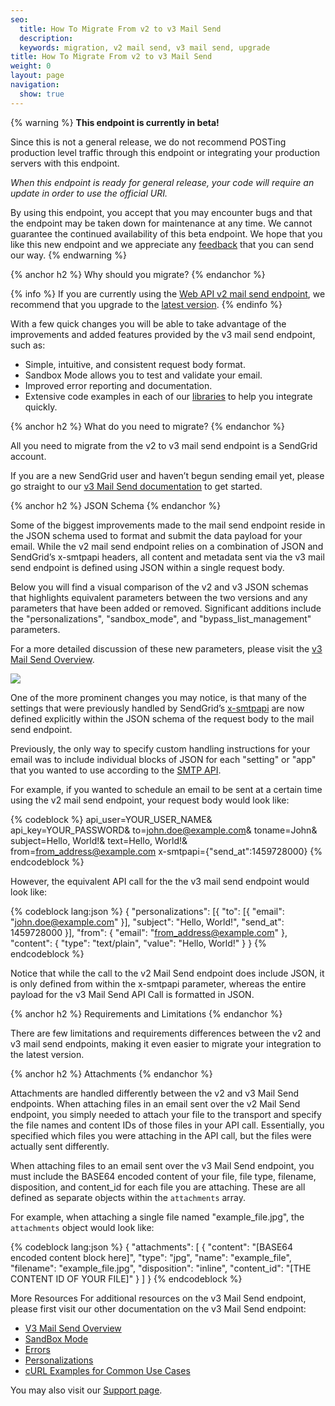 ```yaml
---
seo:
  title: How To Migrate From v2 to v3 Mail Send
  description:
  keywords: migration, v2 mail send, v3 mail send, upgrade
title: How To Migrate From v2 to v3 Mail Send
weight: 0
layout: page
navigation:
  show: true
---
```


{% warning %}
**This endpoint is currently in beta!**

Since this is not a general release, we do not recommend POSTing production level traffic through this endpoint or integrating your production servers with this endpoint.

*When this endpoint is ready for general release, your code will require an update in order to use the official URI.*

By using this endpoint, you accept that you may encounter bugs and that the endpoint may be taken down for maintenance at any time. We cannot guarantee the continued availability of this beta endpoint. We hope that you like this new endpoint and we appreciate any <a href="mailto:dx+mail-beta@sendgrid.com">feedback</a> that you can send our way.
{% endwarning %}

{% anchor h2 %}
Why should you migrate?
{% endanchor %}

{% info %}
If you are currently using the [Web API v2 mail send endpoint]({{root_url}}/API_Reference/Web_API/mail.html), we recommend that you upgrade to the [latest version]({{root_url}}/API_Reference/Web_API_v3/Mail/index.html).
{% endinfo %}

With a few quick changes you will be able to take advantage of the improvements and added features provided by the v3 mail send endpoint, such as:

* Simple, intuitive, and consistent request body format.
* Sandbox Mode allows you to test and validate your email.
* Improved error reporting and documentation.
* Extensive code examples in each of our [libraries]({{root_url}}/Integrate/libraries.html) to help you integrate quickly.

{% anchor h2 %}
What do you need to migrate?
{% endanchor %}

All you need to migrate from the v2 to v3 mail send endpoint is a SendGrid account.

If you are a new SendGrid user and haven’t begun sending email yet, please go straight to our [v3 Mail Send documentation]({{root_url}}/API_Reference/Web_API_v3/Mail/index.html) to get started.

{% anchor h2 %}
JSON Schema
{% endanchor %}

Some of the biggest improvements made to the mail send endpoint reside in the JSON schema used to format and submit the data payload for your email. While the v2 mail send endpoint relies on a combination of JSON and SendGrid’s x-smtpapi headers, all content and metadata sent via the v3 mail send endpoint is defined using JSON within a single request body.

Below you will find a visual comparison of the v2 and v3 JSON schemas that highlights equivalent parameters between the two versions and any parameters that have been added or removed. Significant additions include the "personalizations", "sandbox_mode", and "bypass_list_management" parameters.

For a more detailed discussion of these new parameters, please visit the [v3 Mail Send Overview]({{root_url}}/API_Reference/Web_API_v3/Mail/index.html).

![]({{root_url}}/images/v2_vs_v3_mail_send.png)

One of the more prominent changes you may notice, is that many of the settings that were previously handled by SendGrid’s [x-smtpapi]({{root_url}}/API_Reference/SMTP_API/index.html) are now defined explicitly within the JSON schema of the request body to the mail send endpoint.

Previously, the only way to specify custom handling instructions for your email was to include individual blocks of JSON for each "setting" or "app" that you wanted to use according to the [SMTP API]({{root_url}}/API_Reference/SMTP_API/index.html).

For example, if you wanted to schedule an email to be sent at a certain time using the v2 mail send endpoint, your request body would look like:

{% codeblock %}
api_user=YOUR_USER_NAME&
api_key=YOUR_PASSWORD&
to=john.doe@example.com&
toname=John&
subject=Hello, World!&
text=Hello, World!&
from=from_address@example.com
x-smtpapi={"send_at":1459728000}
{% endcodeblock %}

However, the equivalent API call for the the v3 mail send endpoint would look like:

{% codeblock lang:json %}
{
	"personalizations": [{
		"to": [{
			"email": "john.doe@example.com"
		}],
		"subject": "Hello, World!",
		"send_at": 1459728000
	}],
	"from": {
		"email": "from_address@example.com"
	},
	"content": {
		"type": "text/plain",
		"value": "Hello, World!"
	}
}
{% endcodeblock %}

Notice that while the call to the v2 Mail Send endpoint does include JSON, it is only defined from within the x-smtpapi parameter, whereas the entire payload for the v3 Mail Send API Call is formatted in JSON.

{% anchor h2 %}
Requirements and Limitations
{% endanchor %}

There are few limitations and requirements differences between the v2 and v3 mail send endpoints, making it even easier to migrate your integration to the latest version.

{% anchor h2 %}
Attachments
{% endanchor %}

Attachments are handled differently between the v2 and v3 Mail Send endpoints. When attaching files in an email sent over the v2 Mail Send endpoint, you simply needed to attach your file to the transport and specify the file names and content IDs of those files in your API call. Essentially, you specified which files you were attaching in the API call, but the files were actually sent differently.

When attaching files to an email sent over the v3 Mail Send endpoint, you must include the BASE64 encoded content of your file, file type, filename, disposition, and content_id for each file you are attaching. These are all defined as separate objects within the `attachments` array.

For example, when attaching a single file named "example_file.jpg", the `attachments` object would look like:

{% codeblock lang:json %}
{
  "attachments": [
    {
    "content": "[BASE64 encoded content block here]",
    "type": "jpg",
    "name": "example_file",
    "filename": "example_file.jpg",
    "disposition": "inline",
    "content_id": "[THE CONTENT ID OF YOUR FILE]"
    }
  ]
}
{% endcodeblock %}

More Resources
For additional resources on the v3 Mail Send endpoint, please first visit our other documentation on the v3 Mail Send endpoint:

* [V3 Mail Send Overview]({{root_url}}/API_Reference/Web_API_v3/Mail/index.html)
* [SandBox Mode]({{root_url}}/Classroom/Send/v3_Mail_Send/sandbox_mode.html)
* [Errors]({{root_url}}/API_Reference/Web_API_v3/Mail/errors.html)
* [Personalizations]({{root_url}}/Classroom/Send/v3_Mail_Send/personalizations.html)
* [cURL Examples for Common Use Cases]({{root_url}}/Classroom/Send/v3_Mail_Send/curl_examples.html)

You may also visit our [Support page](https://support.sendgrid.com/hc/en-us).
